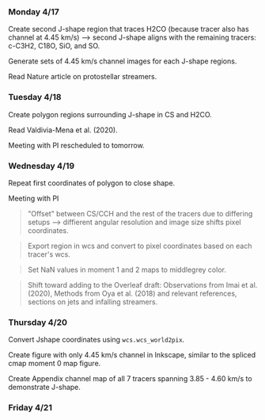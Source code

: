 ### Monday 4/17

Create second J-shape region that traces H2CO (because tracer also has channel at 4.45 km/s) --> second J-shape aligns with the remaining tracers: c-C3H2, C18O, SiO, and SO.

Generate sets of 4.45 km/s channel images for each J-shape regions.

Read Nature article on protostellar streamers. 

### Tuesday 4/18 

Create polygon regions surrounding J-shape in CS and H2CO.

Read Valdivia-Mena et al. (2020).

Meeting with PI rescheduled to tomorrow.

### Wednesday 4/19

Repeat first coordinates of polygon to close shape. 

Meeting with PI

> "Offset" between CS/CCH and the rest of the tracers due to differing setups --> diffierent angular resolution and image size shifts pixel coordinates.

> Export region in wcs and convert to pixel coordinates based on each tracer's wcs. 

> Set NaN values in moment 1 and 2 maps to middlegrey color.

> Shift toward adding to the Overleaf draft: Observations from Imai et al. (2020), Methods from Oya et al. (2018) and relevant references, sections on jets and infalling streamers. 

### Thursday 4/20

Convert Jshape coordinates using `wcs.wcs_world2pix`.

Create figure with only 4.45 km/s channel in Inkscape, similar to the spliced cmap moment 0 map figure. 

Create Appendix channel map of all 7 tracers spanning 3.85 - 4.60 km/s to demonstrate J-shape. 

### Friday 4/21 

